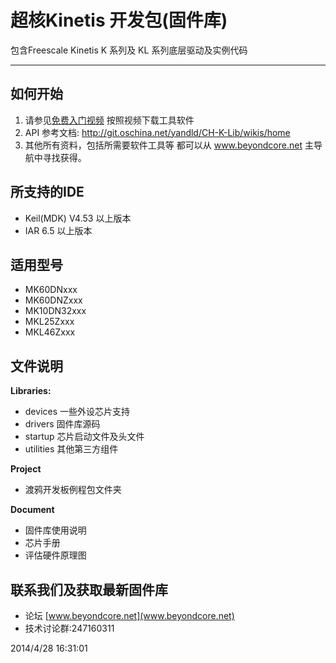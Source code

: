 # 超核Kinetis 开发包(固件库)

包含Freescale Kinetis K 系列及 KL 系列底层驱动及实例代码

----------

## 如何开始
1. 请参见[免费入门视频](http://www.moore8.com/courses/87) 按照视频下载工具软件
2. API 参考文档:  http://git.oschina.net/yandld/CH-K-Lib/wikis/home
3. 其他所有资料，包括所需要软件工具等 都可以从 www.beyondcore.net 主导航中寻找获得。

## 所支持的IDE
* Keil(MDK) V4.53 以上版本
* IAR 6.5 以上版本

## 适用型号
* MK60DNxxx
* MK60DNZxxx
* MK10DN32xxx
* MKL25Zxxx
* MKL46Zxxx

## 文件说明
**Libraries:**

* devices 一些外设芯片支持
* drivers 固件库源码 
* startup 芯片启动文件及头文件
* utilities 其他第三方组件

**Project**

* 渡鸦开发板例程包文件夹

**Document**

* 固件库使用说明
* 芯片手册
* 评估硬件原理图


## 联系我们及获取最新固件库
 - 论坛 [www.beyondcore.net](www.beyondcore.net)
 - 技术讨论群:247160311


2014/4/28 16:31:01